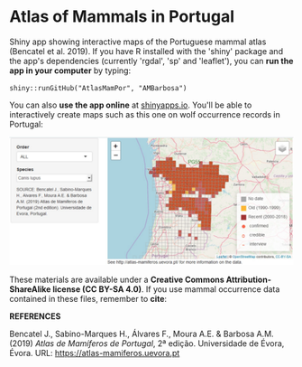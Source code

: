 # Atlas of Mammals in Portugal

Shiny app showing interactive maps of the Portuguese mammal atlas (Bencatel et al. 2019). If you have R installed with the 'shiny' package and the app's dependencies (currently 'rgdal', 'sp' and 'leaflet'), you can **run the app in your computer** by typing:

```{r, eval=FALSE}
shiny::runGitHub("AtlasMamPor", "AMBarbosa")
```

You can also **use the app online** at [shinyapps.io](https://ambiogeo.shinyapps.io/atlasmampor/). You'll be able to interactively create maps such as this one on wolf occurrence records in Portugal:

![](imagens/example.JPG)

These materials are available under a **Creative Commons Attribution-ShareAlike license (CC BY-SA 4.0)**. If you use mammal occurrence data contained in these files, remember to **cite**:

**REFERENCES**

Bencatel J., Sabino-Marques H., Álvares F., Moura A.E. & Barbosa A.M. (2019) *Atlas de Mamíferos de Portugal*, 2ª edição. Universidade de Évora, Évora. URL: https://atlas-mamiferos.uevora.pt
